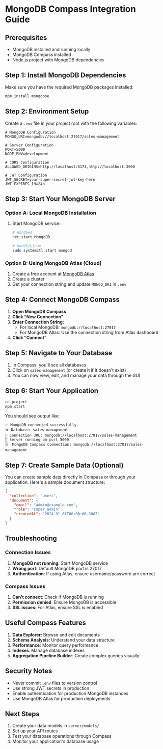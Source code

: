# MongoDB Compass Integration Guide

## Prerequisites
- MongoDB installed and running locally
- MongoDB Compass installed
- Node.js project with MongoDB dependencies

## Step 1: Install MongoDB Dependencies

Make sure you have the required MongoDB packages installed:

```bash
npm install mongoose
```

## Step 2: Environment Setup

Create a `.env` file in your project root with the following variables:

```env
# MongoDB Configuration
MONGO_URI=mongodb://localhost:27017/sales-management

# Server Configuration
PORT=5000
NODE_ENV=development

# CORS Configuration
ALLOWED_ORIGINS=http://localhost:5173,http://localhost:3000

# JWT Configuration
JWT_SECRET=your-super-secret-jwt-key-here
JWT_EXPIRES_IN=24h
```

## Step 3: Start Your MongoDB Server

### Option A: Local MongoDB Installation
1. Start MongoDB service:
   ```bash
   # Windows
   net start MongoDB
   
   # macOS/Linux
   sudo systemctl start mongod
   ```

### Option B: Using MongoDB Atlas (Cloud)
1. Create a free account at [MongoDB Atlas](https://www.mongodb.com/atlas)
2. Create a cluster
3. Get your connection string and update `MONGO_URI` in `.env`

## Step 4: Connect MongoDB Compass

1. **Open MongoDB Compass**
2. **Click "New Connection"**
3. **Enter Connection String:**
   - For local MongoDB: `mongodb://localhost:27017`
   - For MongoDB Atlas: Use the connection string from Atlas dashboard
4. **Click "Connect"**

## Step 5: Navigate to Your Database

1. In Compass, you'll see all databases
2. Click on `sales-management` (or create it if it doesn't exist)
3. You can now view, edit, and manage your data through the GUI

## Step 6: Start Your Application

```bash
cd project
npm start
```

You should see output like:
```
✅ MongoDB connected successfully
📊 Database: sales-management
🔗 Connection URL: mongodb://localhost:27017/sales-management
🚀 Server running on port 5000
🗄️  MongoDB Compass Connection: mongodb://localhost:27017/sales-management
```

## Step 7: Create Sample Data (Optional)

You can create sample data directly in Compass or through your application. Here's a sample document structure:

```json
{
  "collection": "users",
  "document": {
    "email": "admin@example.com",
    "role": "super_admin",
    "createdAt": "2024-01-01T00:00:00.000Z"
  }
}
```

## Troubleshooting

### Connection Issues
1. **MongoDB not running**: Start MongoDB service
2. **Wrong port**: Default MongoDB port is 27017
3. **Authentication**: If using Atlas, ensure username/password are correct

### Compass Issues
1. **Can't connect**: Check if MongoDB is running
2. **Permission denied**: Ensure MongoDB is accessible
3. **SSL issues**: For Atlas, ensure SSL is enabled

## Useful Compass Features

1. **Data Explorer**: Browse and edit documents
2. **Schema Analysis**: Understand your data structure
3. **Performance**: Monitor query performance
4. **Indexes**: Manage database indexes
5. **Aggregation Pipeline Builder**: Create complex queries visually

## Security Notes

- Never commit `.env` files to version control
- Use strong JWT secrets in production
- Enable authentication for production MongoDB instances
- Use MongoDB Atlas for production deployments

## Next Steps

1. Create your data models in `server/models/`
2. Set up your API routes
3. Test your database operations through Compass
4. Monitor your application's database usage 